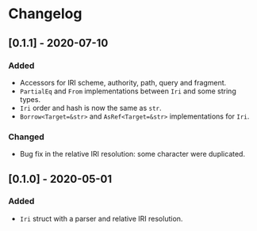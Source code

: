 # Changelog

## [0.1.1] - 2020-07-10

### Added
- Accessors for IRI scheme, authority, path, query and fragment.
- `PartialEq` and `From` implementations between `Iri` and some string types.
- `Iri` order and hash is now the same as `str`.
- `Borrow<Target=&str>` and `AsRef<Target=&str>` implementations for `Iri`.

### Changed
- Bug fix in the relative IRI resolution: some character were duplicated.

## [0.1.0] - 2020-05-01

### Added
- `Iri` struct with a parser and relative IRI resolution.
